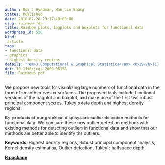 ```yaml
---
author: Rob J Hyndman, Han Lin Shang
Status: Published
date: 2010-02-28 23:17:40+00:00
slug: rainbow-fda
title: Rainbow plots, bagplots and boxplots for functional data
wordpress_id: 526
kind:
 article
tags:
- functional data
- graphics
- highest density regions
details: "<em>J Computational & Graphical Statistics</em> <b>19</b>(1), 29-45"
doi: 10.1198/jcgs.2009.08158
file: Rainbow5.pdf
---
```


We propose new tools for visualizing large numbers of functional data in the form of smooth curves or surfaces. The proposed tools include functional versions of the bagplot and boxplot, and make use of the first two robust principal component scores, Tukey's data depth and highest density regions.

By-products of our graphical displays are outlier detection methods for functional data. We compare these new outlier detection methods with existing methods for detecting outliers in functional data and show that our methods are better able to identify the outliers.

**Keywords:** Highest density regions, Robust principal component analysis, Kernel density estimation, Outlier detection, Tukey's halfspace depth.


**[R package](https://CRAN.R-project.org/package=rainbow)**
